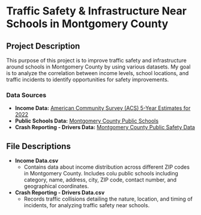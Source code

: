 # Traffic Safety & Infrastructure Near Schools in Montgomery County

## Project Description
This purpose of this project is to improve traffic safety and infrastructure around schools in Montgomery County by using various datasets. My goal is to analyze the correlation between income levels, school locations, and traffic incidents to identify opportunities for safety improvements.

### Data Sources
- **Income Data:** [American Community Survey (ACS) 5-Year Estimates for 2022](https://data.census.gov/table/ACSST5Y2022.S1901?t=Income%20and%20Poverty&g=040XX00US24$8600000)
- **Public Schools Data:** [Montgomery County Public Schools](https://data.montgomerycountymd.gov/Education/Public-Schools/772q-4wm8/about_data)
- **Crash Reporting - Drivers Data:** [Montgomery County Public Safety Data](https://data.montgomerycountymd.gov/Public-Safety/Crash-Reporting-Drivers-Data/mmzv-x632/about_data)

## File Descriptions
- **Income Data.csv**
  - Contains data about income distribution across different ZIP codes in Montgomery County. Includes colu public schools including category, name, address, city, ZIP code, contact number, and geographical coordinates.
- **Crash Reporting - Drivers Data.csv**
  - Records traffic collisions detailing the nature, location, and timing of incidents, for analyzing traffic safety near schools.

